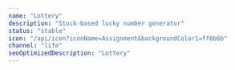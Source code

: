 ```yaml
---
name: "Lottery"
description: "Stock-based lucky number generator"
status: "stable"
icon: "/api/icon?iconName=Assignment&backgroundColor1=ff6b6b"
channel: "life"
seoOptimizedDescription: "Lottery"
---
```

